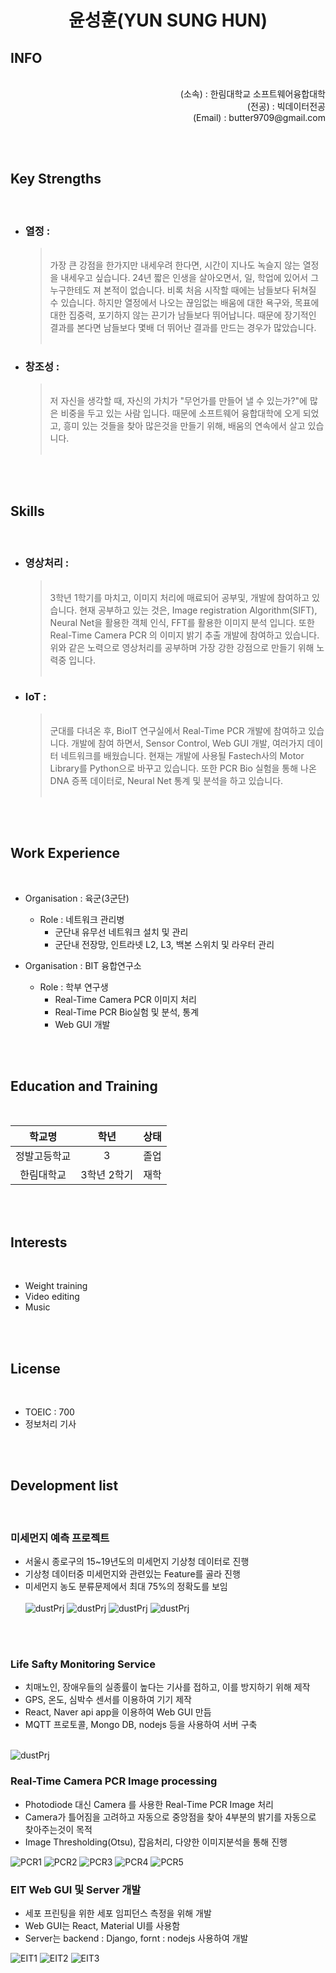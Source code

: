 
# <div style="text-align: center">윤성훈(YUN SUNG HUN)</div>

## INFO
<br>

<div style="text-align: right">
    (소속) : 한림대학교 소프트웨어융합대학<br>
    (전공) : 빅데이터전공<br>
    (Email) : butter9709@gmail.com<br>
</div>

<br><br>

## Key Strengths
<br>

- ### 열정 :
    >  <br>가장 큰 강점을 한가지만 내세우려 한다면, 시간이 지나도 녹슬지 않는 열정을 내세우고 싶습니다.
    24년 짧은 인생을 살아오면서, 일, 학업에 있어서 그 누구한테도 져 본적이 없습니다. 비록 처음 시작할 때에는 남들보다 뒤쳐질 수 있습니다. 하지만 열정에서 나오는 끊임없는 배움에 대한 욕구와, 목표에대한 집중력, 포기하지 않는 끈기가 남들보다 뛰어납니다. 때문에 장기적인 결과를 본다면 남들보다 몇배 더 뛰어난 결과를 만드는 경우가 많았습니다.<br><br>

- ### 창조성 :
    >  <br>저 자신을 생각할 때, 자신의 가치가 "무언가를 만들어 낼 수 있는가?"에 많은 비중을 두고 있는 사람 입니다. 때문에 소프트웨어 융합대학에 오게 되었고, 흥미 있는 것들을 찾아 많은것을 만들기 위해, 배움의 연속에서 살고 있습니다.<br><br>

<br><br>

## Skills
<br>

- ### 영상처리 :
    >  <br>3학년 1학기를 마치고, 이미지 처리에 매료되어 공부및, 개발에 참여하고 있습니다. 현재 공부하고 있는 것은, Image registration Algorithm(SIFT), Neural Net을 활용한 객체 인식, FFT를 활용한 이미지 분석 입니다. 또한 Real-Time Camera PCR 의 이미지 밝기 추출 개발에 참여하고 있습니다. 위와 같은 노력으로 영상처리를 공부하며 가장 강한 강점으로 만들기 위해 노력중 입니다.<br><br>

- ### IoT :
    >  <br>군대를 다녀온 후, BioIT 연구실에서 Real-Time PCR 개발에 참여하고 있습니다. 개발에 참여 하면서, Sensor Control, Web GUI 개발, 여러가지 데이터 네트워크를 배웠습니다. 현재는 개발에 사용될 Fastech사의 Motor Library를 Python으로 바꾸고 있습니다. 또한 PCR Bio 실험을 통해 나온 DNA 증폭 데이터로, Neural Net 통계 및 분석을 하고 있습니다.<br><br>

<br><br>

## Work Experience
<br>

- Organisation : 육군(3군단)
    - Role : 네트워크 관리병
        - 군단내 유무선 네트워크 설치 및 관리
        - 군단내 전장망, 인트라넷 L2, L3, 백본 스위치 및 라우터 관리

- Organisation : BIT 융합연구소
    - Role : 학부 연구생
        - Real-Time Camera PCR 이미지 처리
        - Real-Time PCR Bio실험 및 분석, 통계
        - Web GUI 개발

<br><br>

## Education and Training
<br>

학교명 | 학년 | 상태 |
:------------: | :--: | :--:|
정발고등학교 | 3  | 졸업 | 
한림대학교 | 3학년 2학기 | 재학 | 

<br><br>

## Interests
<br>

- Weight training
- Video editing
- Music

<br><br>

## License
<br>

- TOEIC : 700
- 정보처리 기사

<br><br>

## Development list
<br>

### 미세먼지 예측 프로젝트
- 서울시 종로구의 15~19년도의 미세먼지 기상청 데이터로 진행
- 기상청 데이터중 미세먼지와 관련있는 Feature를 골라 진행
- 미세먼지 농도 분류문제에서 최대 75%의 정확도를 보임
<br><br>
![dustPrj](./img/dustProejct4.PNG)
![dustPrj](./img/dustProejct3.PNG)
![dustPrj](./img/dustProejct1.PNG)
![dustPrj](./img/dustProejct2.PNG)

<br><br>

### Life Safty Monitoring Service
- 치매노인, 장애우들의 실종률이 높다는 기사를 접하고, 이를 방지하기 위해 제작
- GPS, 온도, 심박수 센서를 이용하여 기기 제작
- React, Naver api app을 이용하여 Web GUI 만듬
- MQTT 프로토콜, Mongo DB, nodejs 등을 사용하여 서버 구축
<br><br>

![dustPrj](./img/LSMS.png)

### Real-Time Camera PCR Image processing

- Photodiode 대신 Camera 를 사용한 Real-Time PCR Image 처리
- Camera가 틀어짐을 고려하고 자동으로 중앙점을 찾아 4부분의 밝기를 자동으로 찾아주는것이 목적
- Image Thresholding(Otsu), 잡음처리, 다양한 이미지분석을 통해 진행

![PCR1](./img/PCR1.PNG)
![PCR2](./img/PCR2.PNG)
![PCR3](./img/PCR3.PNG)
![PCR4](./img/PCR4.PNG)
![PCR5](./img/PCR5.PNG)


### EIT Web GUI 및 Server 개발

- 세포 프린팅을 위한 세포 임피던스 측정을 위해 개발
- Web GUI는 React, Material UI를 사용함
- Server는 backend : Django, fornt : nodejs 사용하여 개발

![EIT1](./img/EIT1.jpg)
![EIT2](./img/EIT2.jpg)
![EIT3](./img/EIT3.jpg)
